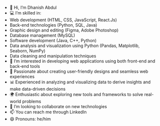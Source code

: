 - 👋 Hi, I’m Dhanish Abdul
- 💻 I’m skilled in:
- Web development (HTML, CSS, JavaScript, React.Js)
- Back-end technologies (Python, SQL, Java)
- Graphic design and editing (Figma, Adobe Photoshop)
- Database management (MySQL)
- Software development (Java, C++, Python)
- Data analysis and visualization using Python (Pandas, Matplotlib, Seaborn, NumPy)
- Data cleaning and manipulation techniques
- 👀 I’m interested in developing web applications using both front-end and back-end tools
- 🎨 Passionate about creating user-friendly designs and seamless web experiences
- 📊 Experienced in analyzing and visualizing data to derive insights and make data-driven decisions
- 🌍 Enthusiastic about exploring new tools and frameworks to solve real-world problems
- 💞️ I’m looking to collaborate on new technologies
- 📫 You can reach me through LinkedIn
- 😄 Pronouns: he/him
<!---
dhanish03/dhanish03 is a ✨ special ✨ repository because its `README.md` (this file) appears on your GitHub profile.
You can click the Preview link to take a look at your changes.
--->
